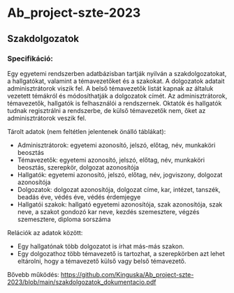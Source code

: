 # Ab_project-szte-2023

## Szakdolgozatok
### Specifikáció: 
Egy egyetemi rendszerben adatbázisban tartják nyilván a szakdolgozatokat, a hallgatókat, valamint a témavezetőket és a szakokat. A dolgozatok adatait adminisztrátorok viszik fel. A belső témavezetők listát kapnak az általuk vezetett témákról és módosíthatják a dolgozatok címét. Az adminisztrátorok, témavezetők, hallgatók is felhasználói a rendszernek. Oktatók és hallgatók tudnak regisztrálni a rendszerbe, de külső témavezetők nem, őket az adminisztrátorok veszik fel.

Tárolt adatok (nem feltétlen jelentenek önálló táblákat): 
*	Adminisztrátorok: egyetemi azonosító, jelszó, előtag, név, munkaköri beosztás
*	Témavezetők: egyetemi azonosító, jelszó, előtag, név, munkaköri beosztás, szerepkör, dolgozat azonosítója
*	Hallgatók: egyetemi azonosító, jelszó, előtag, név, jogviszony, dolgozat azonosítója
*	Dolgozatok: dolgozat azonosítója, dolgozat címe, kar, intézet, tanszék, beadás éve, védés éve, védés érdemjegye
*	Hallgatói szakok: hallgató egyetemi azonosítója, szak azonosítója, szak neve, a szakot gondozó kar neve, kezdés szemesztere, végzés szemesztere, diploma sorszáma
  
Relációk az adatok között: 
* Egy hallgatónak több dolgozatot is írhat más-más szakon. 
* Egy dolgozathoz több témavezető is tartozhat, a szerepkörben azt lehet eltárolni, hogy a témavezető külső vagy belső témavezető.

Bővebb működés:
https://github.com/Kinguska/Ab_project-szte-2023/blob/main/szakdolgozatok_dokumentacio.pdf
